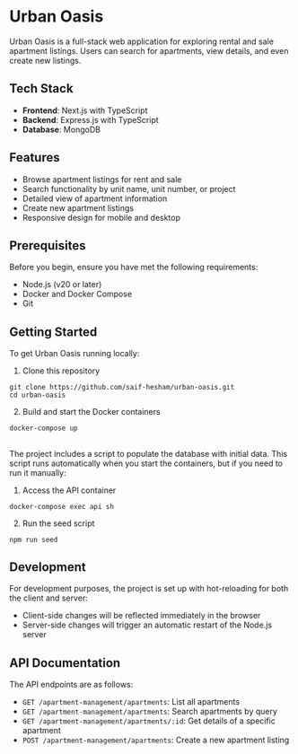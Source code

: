 # Urban Oasis

Urban Oasis is a full-stack web application for exploring rental and sale apartment listings. Users can search for apartments, view details, and even create new listings.

## Tech Stack

- **Frontend**: Next.js with TypeScript
- **Backend**: Express.js with TypeScript
- **Database**: MongoDB

## Features

- Browse apartment listings for rent and sale
- Search functionality by unit name, unit number, or project
- Detailed view of apartment information
- Create new apartment listings
- Responsive design for mobile and desktop

## Prerequisites

Before you begin, ensure you have met the following requirements:

- Node.js (v20 or later)
- Docker and Docker Compose
- Git

## Getting Started

To get Urban Oasis running locally:

1. Clone this repository
```
git clone https://github.com/saif-hesham/urban-oasis.git
cd urban-oasis
```
2. Build and start the Docker containers
```
docker-compose up
```
##
The project includes a script to populate the database with initial data. This script runs automatically when you start the containers, but if you need to run it manually:

1. Access the API container
```
docker-compose exec api sh
```
2. Run the seed script
```
npm run seed
```
## Development

For development purposes, the project is set up with hot-reloading for both the client and server:

- Client-side changes will be reflected immediately in the browser
- Server-side changes will trigger an automatic restart of the Node.js server

## API Documentation

The API endpoints are as follows:

- `GET /apartment-management/apartments`: List all apartments
- `GET /apartment-management/apartments`: Search apartments by query
- `GET /apartment-management/apartments/:id`: Get details of a specific apartment
- `POST /apartment-management/apartments`: Create a new apartment listing

